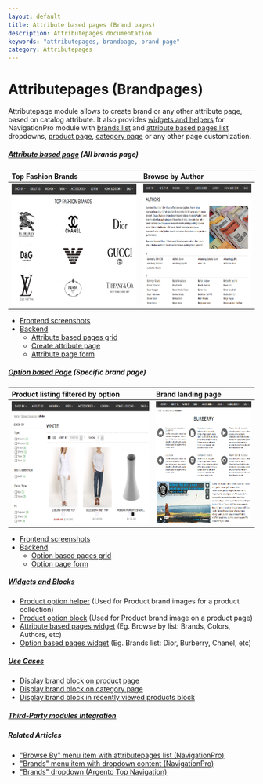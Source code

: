 ```yaml
---
layout: default
title: Attribute based pages (Brand pages)
description: Attributepages documentation
keywords: "attributepages, brandpage, brand page"
category: Attributepages
---
```


# Attributepages (Brandpages)

Attributepage module allows to create brand or any other attribute page,
based on catalog attribute. It also provides [widgets and helpers](widgets-and-blocks)
for NavigationPro module with
[brands list](/m1/extensions/navigationpro/siblings/brands-with-dropdown-content/)
and [attribute based pages list](/m1/extensions/navigationpro/siblings/browse-by-with-attributepages-list/)
dropdowns, [product page][block_on_product_page], [category page][block_on_category_page]
or any other page customization.

##### [Attribute based page](attribute-based-page/) (All brands page)

Top Fashion Brands | Browse by Author
:------------------|:----------------
<img src="/images/attributepages/attribute-based-page/frontend/top_fashion_brands.png" alt="Top Fashion Brands" height="250"/> | <img src="/images/attributepages/attribute-based-page/frontend/book_authors.png" alt="Browse by Authors" height="250"/>

- [Frontend screenshots](attribute-based-page/frontend/)
- [Backend](attribute-based-page/backend/)
    - [Attribute based pages grid](attribute-based-page/backend/#attribute-based-pages-grid)
    - [Create attribute page](attribute-based-page/backend/#create-attribute-page)
    - [Attribute page form](attribute-based-page/backend/#attribute-page-form)

##### [Option based Page](option-based-page/) (Specific brand page)

Product listing filtered by option | Brand landing page
:----------------------------------|:------------------
<img src="/images/attributepages/option-based-page/frontend/white_color.png" alt="Product listing page" height="250"/> | <img src="/images/attributepages/option-based-page/frontend/brand_history_page.png" alt="Brand landing page" height="250"/>

- [Frontend screenshots](option-based-page/frontend/)
- [Backend](option-based-page/backend/)
    - [Option based pages grid](option-based-page/backend/#grid)
    - [Option page form](option-based-page/backend/#form)

##### [Widgets and Blocks](widgets-and-blocks/)
- [Product option helper](widgets-and-blocks/product-option-helper/) (Used for Product brand images for a product collection)
- [Product option block](widgets-and-blocks/product-option-block/) (Used for Product brand image on a product page)
- [Attribute based pages widget](widgets-and-blocks/attribute-based-pages-widget/) (Eg. Browse by list: Brands, Colors, Authors, etc)
- [Option based pages widget](widgets-and-blocks/option-based-pages-widget/) (Eg. Brands list: Dior, Burberry, Chanel, etc)

##### [Use Cases](use-cases/)
- [Display brand block on product page](use-cases/brand-block-on-product-page/)
- [Display brand block on category page](use-cases/brand-block-on-category-page/)
- [Display brand block in recently viewed products block](use-cases/brand-block-in-recently-viewed-block/)

##### [Third-Party modules integration](third-party-modules-integration/)

##### Related Articles
- ["Browse By" menu item with attributepages list (NavigationPro)](/m1/extensions/navigationpro/siblings/browse-by-with-attributepages-list/)
- ["Brands" menu item with dropdown content (NavigationPro)](/m1/extensions/navigationpro/siblings/brands-with-dropdown-content/)
- ["Brands" dropdown (Argento Top Navigation)](/m1/argento/navigation-setup/#brands-dropdown)

[block_on_product_page]: use-cases/brand-block-on-product-page/ "Display brand block on product page"
[block_on_category_page]: use-cases/brand-block-on-category-page/ "Display brand block on category page"
